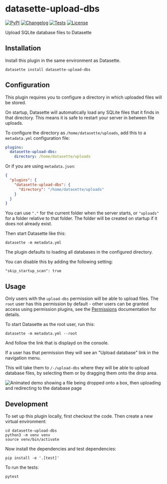 # datasette-upload-dbs

[![PyPI](https://img.shields.io/pypi/v/datasette-upload-dbs.svg)](https://pypi.org/project/datasette-upload-dbs/)
[![Changelog](https://img.shields.io/github/v/release/simonw/datasette-upload-dbs?include_prereleases&label=changelog)](https://github.com/simonw/datasette-upload-dbs/releases)
[![Tests](https://github.com/simonw/datasette-upload-dbs/workflows/Test/badge.svg)](https://github.com/simonw/datasette-upload-dbs/actions?query=workflow%3ATest)
[![License](https://img.shields.io/badge/license-Apache%202.0-blue.svg)](https://github.com/simonw/datasette-upload-dbs/blob/main/LICENSE)

Upload SQLite database files to Datasette

## Installation

Install this plugin in the same environment as Datasette.

    datasette install datasette-upload-dbs

## Configuration

This plugin requires you to configure a directory in which uploaded files will be stored.

On startup, Datasette will automatically load any SQLite files that it finds in that directory. This means it is safe to restart your server in between file uploads.

To configure the directory as `/home/datasette/uploads`, add this to a `metadata.yml` configuration file:

```yaml
plugins:
  datasette-upload-dbs:
    directory: /home/datasette/uploads
```

Or if you are using `metadata.json`:

```json
{
  "plugins": {
    "datasette-upload-dbs": {
      "directory": "/home/datasette/uploads"
    }
  }
}
```
You can use `"."` for the current folder when the server starts, or `"uploads"` for a folder relative to that folder. The folder will be created on startup if it does not already exist.

Then start Datasette like this:

    datasette -m metadata.yml

The plugin defaults to loading all databases in the configured directory.

You can disable this by adding the following setting:
```
"skip_startup_scan": true
```
## Usage

Only users with the `upload-dbs` permission will be able to upload files. The `root` user has this permission by default - other users can be granted access using permission plugins, see the [Permissions](https://docs.datasette.io/en/stable/authentication.html#permissions) documentation for details.

To start Datasette as the root user, run this:

    datasette -m metadata.yml --root

And follow the link that is displayd on the console.

If a user has that permission they will see an "Upload database" link in the navigation menu.

This will take them to `/-/upload-dbs` where they will be able to upload database files, by selecting them or by dragging them onto the drop area.

![Animated demo showing a file being dropped onto a box, then uploading and redirecting to the database page](https://github.com/simonw/datasette-upload-dbs/raw/main/upload-demo.gif)

## Development

To set up this plugin locally, first checkout the code. Then create a new virtual environment:

    cd datasette-upload-dbs
    python3 -m venv venv
    source venv/bin/activate

Now install the dependencies and test dependencies:

    pip install -e '.[test]'

To run the tests:

    pytest
